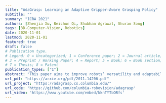 ```yaml
---
title: "AdaGrasp: Learning an Adaptive Gripper-Aware Grasping Policy"
subtitle: ""
summary: "ICRA 2021"
authors: [Zhenjia Xu, Beichun Qi, Shubham Agrawal, Shuran Song]
tags: [3D-Computer-Vision, Robotics]
date: 2020-11-01
lastmod: 2020-11-01
featured: true
draft: false
# Publication type.
# Legend: 0 = Uncategorized; 1 = Conference paper; 2 = Journal article;
# 3 = Preprint / Working Paper; 4 = Report; 5 = Book; 6 = Book section;
# 7 = Thesis; 8 = Patent
publication_types: ["1"]
abstract: "This paper aims to improve robots’ versatility and adaptability by allowing them to use a large variety of end-effector tools and quickly adapt to new tools. We propose AdaGrasp, a method to learn a single grasping policy that generalizes to novel grippers. By training on a large collection of grippers, our algorithm is able to acquire generalizable knowledge of how different grippers should be used in various tasks. Given a visual observation of the scene and the gripper, AdaGrasp infers the possible grasping poses and their grasp scores by computing the cross convolution between the shape encodings of the input gripper and scene. Intuitively, this cross convolution operation can be considered as an efficient way of exhaustively matching the scene geometry with gripper geometry under different grasp poses (i.e., translations and orientations), where a good “match” of 3D geometry will lead to a successful grasp. We validate our methods in both simulation and real-world environments. Our experiment shows that AdaGrasp significantly outperforms the existing multi-gripper grasping policy method, especially when handling cluttered environments and partial observations."
url_pdf: "https://arxiv.org/pdf/2011.14206.pdf"
url_project: "https://adagrasp.cs.columbia.edu/"
url_code: 'https://github.com/columbia-robovision/adagrasp'
url_video: 'https://www.youtube.com/embed/kknTYTbORfs'
---
```

